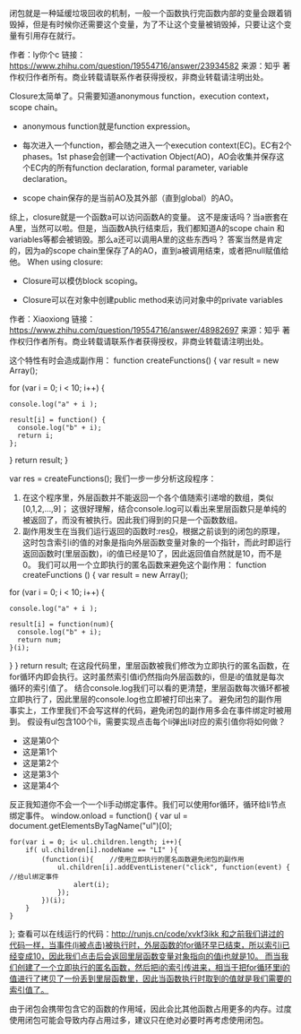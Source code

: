 闭包就是一种延缓垃圾回收的机制，一般一个函数执行完函数内部的变量会跟着销毁掉，但是有时候你还需要这个变量，为了不让这个变量被销毁掉，只要让这个变量有引用存在就行。

作者：ly你个c
链接：https://www.zhihu.com/question/19554716/answer/23934582
来源：知乎
著作权归作者所有。商业转载请联系作者获得授权，非商业转载请注明出处。

Closure太简单了。只需要知道anonymous function，execution context，scope chain。

* anonymous function就是function expression。

* 每次进入一个function，都会随之进入一个execution context(EC)。EC有2个phases。1st phase会创建一个activation Object(AO)，AO会收集并保存这个EC内的所有function declaration, formal parameter, variable declaration。

* scope chain保存的是当前AO及其外部（直到global）的AO。

综上，closure就是一个函数a可以访问函数A的变量。
这不是废话吗？当a嵌套在A里，当然可以啦。但是，当函数A执行结束后，我们都知道A的scope chain 和 variables等都会被销毁。那么a还可以调用A里的这些东西吗？ 答案当然是肯定的，因为a的scope chain里保存了A的AO，直到a被调用结束，或者把null赋值给他。
When using closure: 
* Closure可以模仿block scoping。

* Closure可以在对象中创建public method来访问对象中的private variables


作者：Xiaoxiong
链接：https://www.zhihu.com/question/19554716/answer/48982697
来源：知乎
著作权归作者所有。商业转载请联系作者获得授权，非商业转载请注明出处。

这个特性有时会造成副作用：
function createFunctions() {
  var result = new Array();

  for (var i = 0; i < 10; i++) {

    console.log("a" + i );

    result[i] = function() {
      console.log("b" + i);
      return i;
    };
  }
  return result;
}

var res = createFunctions();
我们一步一步分析这段程序：
1. 在这个程序里，外层函数并不能返回一个各个值随索引递增的数组，类似[0,1,2,...,9]； 这很好理解，结合console.log可以看出来里层函数只是单纯的被返回了，而没有被执行。因此我们得到的只是一个函数数组。
2. 副作用发生在当我们运行返回的函数时:res[0]()，根据之前谈到的闭包的原理，这时包含索引i的值的对象是指向外层函数变量对象的一个指针，而此时即运行返回函数时(里层函数)，i的值已经是10了，因此返回值自然就是10，而不是0。
我们可以用一个立即执行的匿名函数来避免这个副作用：
function createFunctions () {
  var result = new Array();

  for (var i = 0; i < 10; i++) {

    console.log("a" + i );

    result[i] = function(num){
      console.log("b" + i);
      return num;
    }(i);
  }
}
  return result;
在这段代码里，里层函数被我们修改为立即执行的匿名函数，在for循环内即会执行。这时虽然索引值i仍然指向外层函数的i，但是i的值就是每次循环的索引值了。 结合console.log我们可以看的更清楚，里层函数每次循环都被立即执行了，因此里层的console.log也立即被打印出来了。
避免闭包的副作用
事实上，工作里我们不会写这样的代码，避免闭包的副作用多会在事件绑定时被用到。 假设有ul包含100个li，需要实现点击每个li弹出li对应的索引值你将如何做？
<ul>
  <li>这是第0个</li>
  <li>这是第1个</li>
  <li>这是第2个</li>
  <li>这是第3个</li>
  <li>这是第4个</li>
</ul>
反正我知道你不会一个一个li手动绑定事件。我们可以使用for循环，循环给li节点绑定事件。
window.onload = function() {
    var ul = document.getElementsByTagName("ul")[0];

    for(var i = 0; i< ul.children.length; i++){
        if( ul.children[i].nodeName == "LI" ){
            (function(i){    //使用立即执行的匿名函数避免闭包的副作用
                ul.children[i].addEventListener("click", function(event) { //给ul绑定事件
                    alert(i);
                });
            })(i);
        }    
    }
};
查看可以在线运行的代码：http://runjs.cn/code/xvkf3ikk 和之前我们讲过的代码一样，当事件(li被点击)被执行时，外层函数的for循环早已结束，所以索引i已经变成10，因此我们点击后会返回里层函数变量对象指向的值i也就是10。 而当我们创建了一个立即执行的匿名函数，然后把i的索引传进来，相当于把for循环里i的值进行了拷贝了一份丢到里层函数里，因此当函数执行时取到的值就是我们需要的索引值了。

由于闭包会携带包含它的函数的作用域，因此会比其他函数占用更多的内存。过度使用闭包可能会导致内存占用过多，建议只在绝对必要时再考虑使用闭包。
